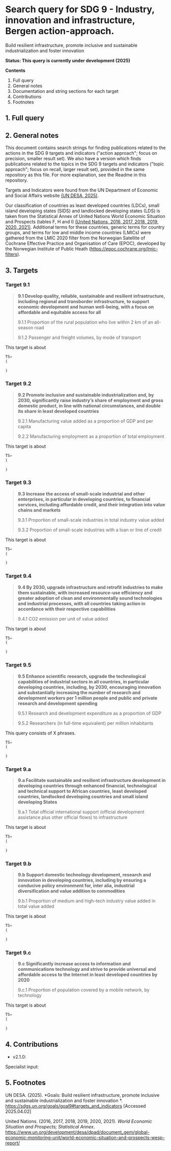 # Search query for SDG 9 - Industry, innovation and infrastructure, Bergen action-approach.

Build resilient infrastructure, promote inclusive and sustainable industrialization and foster innovation 

**Status: This query is currently under development (2025)**

**Contents**

1. Full query
2. General notes
3. Documentation and string sections for each target
4. Contributions
5. Footnotes


## 1. Full query

## 2. General notes

This document contains search strings for finding publications related to the actions in the SDG 9 targets and indicators ("action approach"; focus on precision, smaller result set). We also have a version which finds publications related to the topics in the SDG 9 targets and indicators ("topic approach"; focus on recall, larger result set), provided in the same repository as this file. For more explanation, see the Readme in this repository.

Targets and Indicators were found from the UN Department of Economic and Social Affairs website <a href="#f1">(UN DESA, 2025)</a>.

Our classification of countries as least developed countries (LDCs), small island developing states (SIDS) and landlocked developing states (LDS) is taken from the Statistical Annex of United Nations World Economic Situation and Prospects (tables F, H and I) <a href="#f2">(United Nations, 2016, 2017, 2018, 2019, 2020, 2021)</a>. Additional terms for these countries, generic terms for country groups, and terms for low and middle income countries (LMICs) were gathered from the LMIC 2020 filter from the Norwegian Satellite of Cochrane Effective Practice and Organisation of Care (EPOC), developed by the Norwegian Institute of Public Heath (https://epoc.cochrane.org/lmic-filters).


## 3. Targets

### Target 9.1

> **9.1 Develop quality, reliable, sustainable and resilient infrastructure, including regional and transborder infrastructure, to support economic development and human well-being, with a focus on affordable and equitable access for all**
>
> 9.1.1 Proportion of the rural population who live within 2 km of an all-season road
>
> 9.1.2 Passenger and freight volumes, by mode of transport

This target is about 

```py
TS=
(

)
```

### Target 9.2

> **9.2 Promote inclusive and sustainable industrialization and, by 2030, significantly raise industry’s share of employment and gross domestic product, in line with national circumstances, and double its share in least developed countries**
>
> 9.2.1 Manufacturing value added as a proportion of GDP and per capita
>
> 9.2.2 Manufacturing employment as a proportion of total employment

This target is about 

```py
TS=
(

)
```

### Target 9.3

> **9.3 Increase the access of small-scale industrial and other enterprises, in particular in developing countries, to financial services, including affordable credit, and their integration into value chains and markets**
>
> 9.3.1 Proportion of small-scale industries in total industry value added
>
> 9.3.2 Proportion of small-scale industries with a loan or line of credit

This target is about 

```py
TS=
(

)
```

### Target 9.4

> **9.4 By 2030, upgrade infrastructure and retrofit industries to make them sustainable, with increased resource-use efficiency and greater adoption of clean and environmentally sound technologies and industrial processes, with all countries taking action in accordance with their respective capabilities**
>
> 9.4.1 CO2 emission per unit of value added

This target is about 

```py
TS=
(

)
```

### Target 9.5

> **9.5 Enhance scientific research, upgrade the technological capabilities of industrial sectors in all countries, in particular developing countries, including, by 2030, encouraging innovation and substantially increasing the number of research and development workers per 1 million people and public and private research and development spending**
>
> 9.5.1 Research and development expenditure as a proportion of GDP
>
> 9.5.2 Researchers (in full-time equivalent) per million inhabitants

This query consists of X phrases.

```py
TS=
(

)
```

### Target 9.a

> **9.a Facilitate sustainable and resilient infrastructure development in developing countries through enhanced financial, technological and technical support to African countries, least developed countries, landlocked developing countries and small island developing States**
>
> 9.a.1 Total official international support (official development assistance plus other official flows) to infrastructure

This target is about 

```py
TS=
(

)
```

### Target 9.b

> **9.b Support domestic technology development, research and innovation in developing countries, including by ensuring a conducive policy environment for, inter alia, industrial diversification and value addition to commodities**
>
> 9.b.1 Proportion of medium and high-tech industry value added in total value added

This target is about 

```py
TS=
(

)
```

### Target 9.c

> **9.c Significantly increase access to information and communications technology and strive to provide universal and affordable access to the Internet in least developed countries by 2020**
>
> 9.c.1 Proportion of population covered by a mobile network, by technology
> 
This target is about 

```py
TS=
(

)
```

## 4. Contributions

* v2.1.0: 

Specialist input: 

## 5. Footnotes

<span id="f1">UN DESA. (2025).</span> *Goals: Build resilient infrastructure, promote inclusive and sustainable industrialization and foster innovation *. https://sdgs.un.org/goals/goal9#targets_and_indicators [Accessed 2025.04.02]

<span id="f2">United Nations. (2016, 2017, 2018, 2019, 2020, 2021).</span> *World Economic Situation and Prospects; Statistical Annex*. https://www.un.org/development/desa/dpad/document_gem/global-economic-monitoring-unit/world-economic-situation-and-prospects-wesp-report/
